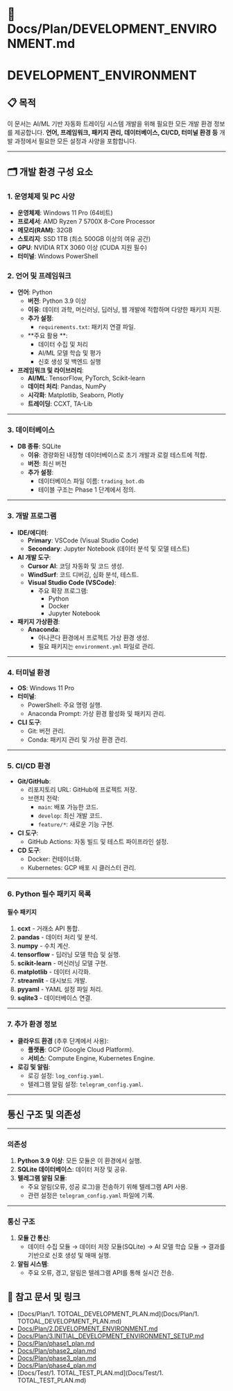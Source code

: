# 📁 Docs/Plan/DEVELOPMENT_ENVIRONMENT.md
# DEVELOPMENT_ENVIRONMENT

## 📋 목적
이 문서는 AI/ML 기반 자동화 트레이딩 시스템 개발을 위해 필요한 모든 개발 환경 정보를 제공합니다. **언어, 프레임워크, 패키지 관리, 데이터베이스, CI/CD, 터미널 환경 등** 개발 과정에서 필요한 모든 설정과 사양을 포함합니다.

---

## 🗂️ 개발 환경 구성 요소

### 1. 운영체제 및 PC 사양
- **운영체제**: Windows 11 Pro (64비트)  
- **프로세서**: AMD Ryzen 7 5700X 8-Core Processor  
- **메모리(RAM)**: 32GB  
- **스토리지**: SSD 1TB (최소 500GB 이상의 여유 공간)  
- **GPU**: NVIDIA RTX 3060 이상 (CUDA 지원 필수)  
- **터미널**: Windows PowerShell  


### 2. 언어 및 프레임워크
- **언어**: Python
  - **버전**: Python 3.9 이상
  - **이유**: 데이터 과학, 머신러닝, 딥러닝, 웹 개발에 적합하며 다양한 패키지 지원.
  - **추가 설정**:
    - `requirements.txt`: 패키지 연결 파일.
  - **주요 활용 **:
    - 데이터 수집 및 처리  
    - AI/ML 모델 학습 및 평가  
    - 신호 생성 및 백엔드 실행  
- **프레임워크 및 라이브러리**:
  - **AI/ML**: TensorFlow, PyTorch, Scikit-learn
  - **데이터 처리**: Pandas, NumPy
  - **시각화**: Matplotlib, Seaborn, Plotly
  - **트레이딩**: CCXT, TA-Lib

---

### 3. 데이터베이스
- **DB 종류**: SQLite
  - **이유**: 경량화된 내장형 데이터베이스로 초기 개발과 로컬 테스트에 적합.
  - **버전**: 최신 버전
  - **추가 설정**:
    - 데이터베이스 파일 이름: `trading_bot.db`
    - 테이블 구조는 Phase 1 단계에서 정의.

---

### 3. 개발 프로그램
- **IDE/에디터**:
  - **Primary**: VSCode (Visual Studio Code)
  - **Secondary**: Jupyter Notebook (데이터 분석 및 모델 테스트)
- **AI 개발 도구**:
  - **Cursor AI**: 코딩 자동화 및 코드 생성.
  - **WindSurf**: 코드 디버깅, 심화 분석, 테스트.
  - **Visual Studio Code (VSCode)**:
    - 주요 확장 프로그램:
        - Python
        - Docker
        - Jupyter Notebook
- **패키지 가상환경**:
  - **Anaconda**:
    - 아나콘다 환경에서 프로젝트 가상 환경 생성.
    - 필요 패키지는 `environment.yml` 파일로 관리.

---

### 4. 터미널 환경
- **OS**: Windows 11 Pro
- **터미널**:
  - PowerShell: 주요 명령 실행.
  - Anaconda Prompt: 가상 환경 활성화 및 패키지 관리.
- **CLI 도구**:
  - Git: 버전 관리.
  - Conda: 패키지 관리 및 가상 환경 관리.

---

### 5. CI/CD 환경
- **Git/GitHub**:
  - 리포지토리 URL: GitHub에 프로젝트 저장.
  - 브랜치 전략:
    - `main`: 배포 가능한 코드.
    - `develop`: 최신 개발 코드.
    - `feature/*`: 새로운 기능 구현.
- **CI 도구**:
  - GitHub Actions: 자동 빌드 및 테스트 파이프라인 설정.
- **CD 도구**:
  - Docker: 컨테이너화.
  - Kubernetes: GCP 배포 시 클러스터 관리.

---

### 6. Python 필수 패키지 목록
#### 필수 패키지
1. **ccxt** - 거래소 API 통합.
2. **pandas** - 데이터 처리 및 분석.
3. **numpy** - 수치 계산.
4. **tensorflow** - 딥러닝 모델 학습 및 실행.
5. **scikit-learn** - 머신러닝 모델 구현.
6. **matplotlib** - 데이터 시각화.
7. **streamlit** - 대시보드 개발.
8. **pyyaml** - YAML 설정 파일 처리.
9. **sqlite3** - 데이터베이스 연결.

---

### 7. 추가 환경 정보
- **클라우드 환경** (추후 단계에서 사용):
  - **플랫폼**: GCP (Google Cloud Platform).
  - **서비스**: Compute Engine, Kubernetes Engine.
- **로깅 및 알림**:
  - 로깅 설정: `log_config.yaml`.
  - 텔레그램 알림 설정: `telegram_config.yaml`.

---

## 통신 구조 및 의존성

---

### 의존성
1. **Python 3.9 이상**: 모든 모듈은 이 환경에서 실행.
2. **SQLite 데이터베이스**: 데이터 저장 및 공유.
3. **텔레그램 알림 모듈**:
    - 주요 알림(오류, 성공 로그)을 전송하기 위해 텔레그램 API 사용.
    - 관련 설정은 `telegram_config.yaml` 파일에 기록.

---

### 통신 구조
1. **모듈 간 통신**:
    - 데이터 수집 모듈 → 데이터 저장 모듈(SQLite) → AI 모델 학습 모듈 → 결과를 기반으로 신호 생성 및 매매 실행.
2. **알림 시스템**:
    - 주요 오류, 경고, 알림은 텔레그램 API를 통해 실시간 전송.
## 📘 참고 문서 및 링크
- [Docs/Plan/1. TOTOAL_DEVELOPMENT_PLAN.md](Docs/Plan/1. TOTOAL_DEVELOPMENT_PLAN.md)
- [Docs/Plan/2.DEVELOPMENT_ENVIRONMENT.md](Docs/Plan/2.DEVELOPMENT_ENVIRONMENT.md)
- [Docs/Plan/3.INITIAL_DEVELOPMENT_ENVIRONMENT_SETUP.md](Docs/Plan/3.INITIAL_DEVELOPMENT_ENVIRONMENT_SETUP.md)
- [Docs/Plan/phase1_plan.md](Docs/Plan/phase1_plan.md)
- [Docs/Plan/phase2_plan.md](Docs/Plan/phase2_plan.md)
- [Docs/Plan/phase3_plan.md](Docs/Plan/phase3_plan.md)
- [Docs/Plan/phase4_plan.md](Docs/Plan/phase4_plan.md) 
- [Docs/Test/1. TOTAL_TEST_PLAN.md](Docs/Test/1. TOTAL_TEST_PLAN.md)

  